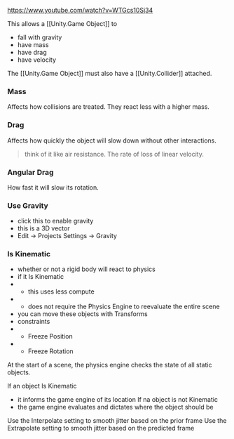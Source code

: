 https://www.youtube.com/watch?v=WTGcs10Sj34

This allows a [[Unity.Game Object]] to
- fall with gravity 
- have mass
- have drag
- have velocity

The [[Unity.Game Object]] must also have a [[Unity.Collider]] attached.

### Mass
Affects how collisions are treated. They react less with a higher mass.

### Drag
Affects how quickly the object will slow down without other interactions. 
>think of it like air resistance.
The rate of loss of linear velocity.

### Angular Drag
How fast it will slow its rotation.

### Use Gravity
- click this to enable gravity
- this is a 3D vector
- Edit -> Projects Settings -> Gravity

### Is Kinematic
- whether or not a rigid body will react to physics
- if it Is Kinematic
- - this uses less compute
- - does not require the Physics Engine to reevaluate the entire scene
- you can move these objects with Transforms
- constraints
- - Freeze Position
- - Freeze Rotation


At the start of a scene, the physics engine checks the state of all static objects.

If an object Is Kinematic
- it informs the game engine of its location
If na object is not Kinematic
- the game engine evaluates and dictates where the object should be 

Use the Interpolate setting to smooth jitter based on the prior frame
Use the Extrapolate setting to smooth jitter based on the predicted frame
